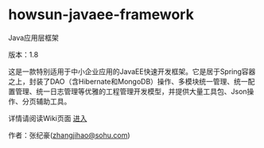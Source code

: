 howsun-javaee-framework
=======================

Java应用层框架

版本：1.8

这是一款特别适用于中小企业应用的JavaEE快速开发框架。它是居于Spring容器之上，封装了DAO（含Hibernate和MongoDB）操作、多模块统一管理、统一配置管理、统一日志管理等优雅的工程管理开发模型，并提供大量工具包、Json操作、分页辅助工具。

详情请阅读Wiki页面
<a href="https://github.com/howsun/howsun-javaee-framework/wiki">进入</a>

作者：张纪豪(zhangjihao@sohu.com)
